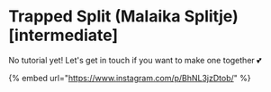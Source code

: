 # Trapped Split (Malaika Splitje) \[intermediate]

No tutorial yet! Let's get in touch if you want to make one together 💕

{% embed url="https://www.instagram.com/p/BhNL3jzDtob/" %}
